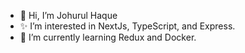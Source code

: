 - 👋 Hi, I’m Johurul Haque
- ✨ I’m interested in NextJs, TypeScript, and Express.
- 🌱 I’m currently learning Redux and Docker.
